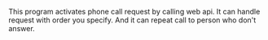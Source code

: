 This program activates phone call request by calling web api.
It can handle request with order you specify.
And it can repeat call to person who don't answer.
